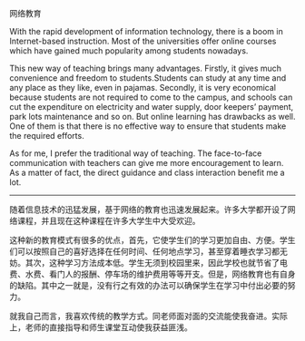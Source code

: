 网络教育

With the rapid development of information technology, there is a boom in Internet-based instruction. Most of the universities offer online courses which have gained much popularity among students nowadays.

This new way of teaching brings many advantages. Firstly, it gives much convenience and freedom to students.Students can study at any time and any place as they like, even in pajamas. Secondly, it is very economical because students are not required to come to the campus, and schools can cut the expenditure on electricity and water supply, door keepers’ payment, park lots maintenance and so on. But online learning has drawbacks as well. One of them is that there is no effective way to ensure that students make the required efforts.

As for me, I prefer the traditional way of teaching. The face-to-face communication with teachers can give me more encouragement to learn. As a matter of fact, the direct guidance and class interaction benefit me a lot.

---

随着信息技术的迅猛发展，基于网络的教育也迅速发展起来。许多大学都开设了网络课程，并且现在这种课程在许多大学生中大受欢迎。

这种新的教育模式有很多的优点，首先，它使学生们的学习更加自由、方便。学生们可以按照自己的喜好选择在任何时间、任何地点学习，甚至穿着睡衣学习都无妨。其次，这种学习方法成本低。学生无须到校园里来，因此学校也就节省了电费、水费、看门人的报酬、停车场的维护费用等等开支。但是，网络教育也有自身的缺陷。其中之一就是，没有行之有效的办法可以确保学生在学习中付出必要的努力。

就我自己而言，我喜欢传统的教学方式。同老师面对面的交流能使我奋进。实际上，老师的直接指导和师生课堂互动使我获益匪浅。